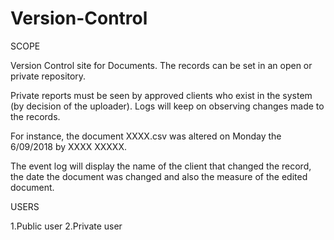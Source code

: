 # Version-Control
SCOPE

Version Control site for Documents. The records can be set in an open or private repository. 

Private reports must be seen by approved  clients who exist in the system (by decision of the uploader). 
Logs will keep on   observing changes made to the records. 

For instance, the document XXXX.csv was altered on Monday the 6/09/2018 by XXXX  XXXXX. 

The event log will display the name of the client that changed the record, 
the date the document was changed and also the measure of the edited document.


USERS

1.Public user
2.Private user

